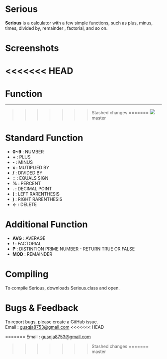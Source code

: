 # **Serious**

**Serious**
is a calculator with a few simple functions, such as plus, minus, times, divided by, remainder , factorial,  and so on.

# **Screenshots**

<<<<<<< HEAD
=======
# **Function**
--------------
>>>>>>> Stashed changes
=======
![](http://imageshack.com/a/img923/6936/pLL3oX.png "")
>>>>>>> master

# **Standard Function**

- **0~9** : NUMBER
- **+** :  PLUS
- **-** :  MINUS
- **x** : MUTIPLIED BY
- **/** : DIVIDED BY
- **=** : EQUALS SIGN
- **%** : PERCENT
- **.** : DECIMAL POINT
- **(** : LEFT RARENTHESIS
- **)** : RIGHT RARENTHESIS
- **<-** : DELETE


# Additional Function

- **AVG** : AVERAGE  
- **!** : FACTORIAL  
- **P** : DISTINTION PRIME NUMBER - RETURN TRUE OR FALSE  
- **MOD** : REMAINDER

# **Compiling**  

To compile Serious, downloads Serious.class and open.


# **Bugs & Feedback**

To report bugs, please create a GitHub issue.  
Email : gusqja8753@gmail.com
<<<<<<< HEAD







=======
Email : gusqja8753@gmail.com
>>>>>>> Stashed changes
=======
>>>>>>> master
